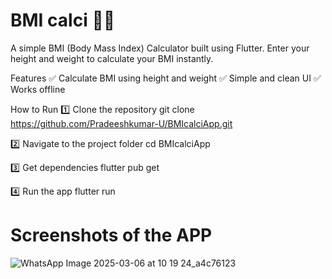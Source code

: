 # BMI calci 🏋️‍♂️
A simple BMI (Body Mass Index) Calculator built using Flutter. Enter your height and weight to calculate your BMI instantly.

Features
✅ Calculate BMI using height and weight
✅ Simple and clean UI
✅ Works offline

How to Run
1️⃣ Clone the repository
git clone https://github.com/Pradeeshkumar-U/BMIcalciApp.git

2️⃣ Navigate to the project folder
cd BMIcalciApp

3️⃣ Get dependencies
flutter pub get

4️⃣ Run the app
flutter run

# Screenshots of the APP
![WhatsApp Image 2025-03-06 at 10 19 24_a4c76123](https://github.com/user-attachments/assets/83f5dcb5-645f-4b99-b42a-a3340da67e71)
